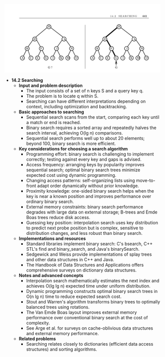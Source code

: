 ![ADM-ch14-combinatorials-searching](ADM-ch14-combinatorials-searching.best.png)

- **14.2 Searching**
  - **Input and problem description**
    - The input consists of a set of n keys S and a query key q.  
    - The problem is to locate q within S.  
    - Searching can have different interpretations depending on context, including optimization and backtracking.  
  - **Basic approaches to searching**
    - Sequential search scans from the start, comparing each key until a match or end is reached.  
    - Binary search requires a sorted array and repeatedly halves the search interval, achieving O(lg n) comparisons.  
    - Sequential search performs well up to about 20 elements; beyond 100, binary search is more efficient.  
  - **Key considerations for choosing a search algorithm**
    - Programming effort: binary search is challenging to implement correctly; testing against every key and gaps is advised.  
    - Access frequency: arranging keys by popularity improves sequential search; optimal binary search trees minimize expected cost using dynamic programming.  
    - Changing access patterns: self-organizing lists using move-to-front adapt order dynamically without prior knowledge.  
    - Proximity knowledge: one-sided binary search helps when the key is near a known position and improves performance over ordinary binary search.  
    - External memory constraints: binary search performance degrades with large data on external storage; B-trees and Emde Boas trees reduce disk access.  
    - Guessing key position: interpolation search uses key distribution to predict next probe position but is complex, sensitive to distribution changes, and less robust than binary search.  
  - **Implementations and resources**
    - Standard libraries implement binary search: C's bsearch, C++ STL's find and binary_search, and Java's binarySearch.  
    - Sedgewick and Weiss provide implementations of splay trees and other data structures in C++ and Java.  
    - The Handbook of Data Structures and Applications offers comprehensive surveys on dictionary data structures.  
  - **Notes and advanced concepts**
    - Interpolation search mathematically estimates the next index and achieves O(lg lg n) expected time under uniform distribution.  
    - Dynamic programming constructs optimal binary search trees in O(n lg n) time to reduce expected search cost.  
    - Stout and Warren's algorithm transforms binary trees to optimally balanced trees using rotations.  
    - The Van Emde Boas layout improves external memory performance over conventional binary search at the cost of complexity.  
    - See Arge et al. for surveys on cache-oblivious data structures and external memory performance.  
  - **Related problems**
    - Searching relates closely to dictionaries (efficient data access structures) and sorting algorithms.
